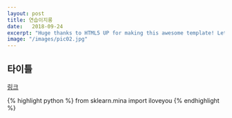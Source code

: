 ```yaml
---
layout: post
title: 연습이지롱
date:   2018-09-24
excerpt: "Huge thanks to HTML5 UP for making this awesome template! Let's see what it can do"
image: "/images/pic02.jpg"
---
```


## 타이틀

[링크](https://lovit.github.io)

{% highlight python %}
from sklearn.mina import iloveyou
{% endhighlight %}